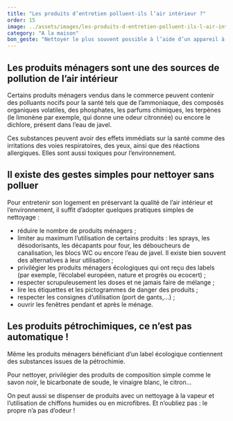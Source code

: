 ```yaml
---
title: "Les produits d’entretien polluent-ils l’air intérieur ?"
order: 15
image: ../assets/images/les-produits-d-entretien-polluent-ils-l-air-interieur.jpg
category: "A la maison"
bon_geste: "Nettoyer le plus souvent possible à l’aide d’un appareil à vapeur d'eau, de chiffons humides ou en microfibres."
---
```


## Les produits ménagers sont une des sources de pollution de l’air intérieur

Certains produits ménagers vendus dans le commerce peuvent contenir des polluants nocifs pour la santé tels que de l’ammoniaque, des composés organiques volatiles, des phosphates, les parfums chimiques, les terpènes (le limonène par exemple, qui donne une odeur citronnée) ou encore le dichlore, présent dans l’eau de javel. 

Ces substances peuvent avoir des effets immédiats sur la santé comme des irritations des voies respiratoires, des yeux, ainsi que des réactions allergiques. Elles sont aussi toxiques pour l’environnement.

## Il existe des gestes simples pour nettoyer sans polluer

Pour entretenir son logement en préservant la qualité de l’air intérieur et l’environnement, il suffit d’adopter quelques pratiques simples de nettoyage :
- réduire le nombre de produits ménagers ;
- limiter au maximum l’utilisation de certains produits : les sprays, les désodorisants, les décapants pour four, les déboucheurs de canalisation, les blocs WC ou encore l’eau de javel. Il existe bien souvent des alternatives à leur utilisation ; 
- privilégier les produits ménagers écologiques qui ont reçu des labels (par exemple, l’écolabel européen, nature et progrès ou ecocert) ;
- respecter scrupuleusement les doses et ne jamais faire de mélange ;
- lire les étiquettes et les pictogrammes de danger des produits ;
- respecter les consignes d’utilisation (port de gants,…) ;
- ouvrir les fenêtres pendant et après le ménage. 

## Les produits pétrochimiques, ce n’est pas automatique !

Même les produits ménagers bénéficiant d’un label écologique contiennent des substances issues de la pétrochimie. 

Pour nettoyer, privilégier des produits de composition simple comme le savon noir, le bicarbonate de soude, le vinaigre blanc, le citron…

On peut aussi se dispenser de produits avec un nettoyage à la vapeur et l’utilisation de chiffons humides ou en microfibres. Et n’oubliez pas : le propre n’a pas d’odeur !
